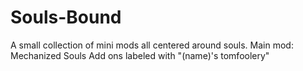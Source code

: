 # Souls-Bound
A small collection of mini mods all centered around souls.
Main mod: Mechanized Souls
Add ons labeled with "(name)'s tomfoolery"
